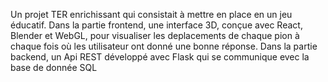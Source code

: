 Un projet TER enrichissant qui consistait à mettre en place en un jeu éducatif. 
Dans la partie frontend, une interface 3D, conçue avec React, Blender et WebGL, pour visualiser les deplacements de chaque pion à chaque fois où les utilisateur ont donné une bonne réponse.
Dans la partie backend, un Api REST développé avec Flask qui se communique evec la base de donnée SQL
